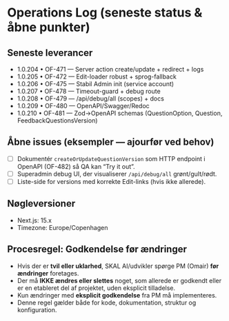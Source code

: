 # Operations Log (seneste status & åbne punkter)

## Seneste leverancer
- 1.0.204 • OF-471 — Server action create/update + redirect + logs
- 1.0.205 • OF-472 — Edit-loader robust + sprog-fallback
- 1.0.206 • OF-475 — Stabil Admin init (service account)
- 1.0.207 • OF-478 — Timeout-guard + debug route
- 1.0.208 • OF-479 — /api/debug/all (scopes) + docs
- 1.0.209 • OF-480 — OpenAPI/Swagger/Redoc
- 1.0.210 • OF-481 — Zod→OpenAPI schemas (QuestionOption, Question, FeedbackQuestionsVersion)

## Åbne issues (eksempler — ajourfør ved behov)
- [ ] Dokumentér `createOrUpdateQuestionVersion` som HTTP endpoint i OpenAPI (OF-482) så QA kan “Try it out”.
- [ ] Superadmin debug UI, der visualiserer `/api/debug/all` grønt/gult/rødt.
- [ ] Liste-side for versions med korrekte Edit-links (hvis ikke allerede).

## Nøgleversioner
- Next.js: 15.x
- Timezone: Europe/Copenhagen

## Procesregel: Godkendelse før ændringer

- Hvis der er **tvil eller uklarhed**, SKAL AI/udvikler spørge PM (Omair) **før ændringer** foretages.  
- Der må **IKKE ændres eller slettes** noget, som allerede er godkendt eller er en etableret del af projektet, uden eksplicit tilladelse.  
- Kun ændringer med **eksplicit godkendelse** fra PM må implementeres.  
- Denne regel gælder både for kode, dokumentation, struktur og konfiguration.
